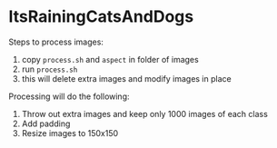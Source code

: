 # ItsRainingCatsAndDogs


Steps to process images:  
1. copy `process.sh` and `aspect` in folder of images  
2. run `process.sh`  
3. this will delete extra images and modify images in place  

Processing will do the following:  
1. Throw out extra images and keep only 1000 images of each class  
2. Add padding  
3. Resize images to 150x150  
